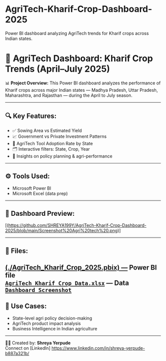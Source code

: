 # AgriTech-Kharif-Crop-Dashboard-2025
Power BI dashboard analyzing AgriTech trends for Kharif crops across Indian states.
# 🌾 AgriTech Dashboard: Kharif Crop Trends (April–July 2025)

📊 **Project Overview:**
This Power BI dashboard analyzes the performance of Kharif crops across major Indian states — Madhya Pradesh, Uttar Pradesh, Maharashtra, and Rajasthan — during the April to July season.

---

## 🔍 Key Features:
- ✅ Sowing Area vs Estimated Yield
- 📈 Government vs Private Investment Patterns
- 🚜 AgriTech Tool Adoption Rate by State
- 🗂️ Interactive filters: State, Crop, Year
- 🧠 Insights on policy planning & agri-performance

---

## ⚙ Tools Used:
- Microsoft Power BI
- Microsoft Excel (data prep)

---

## 📸 Dashboard Preview:

[(https://github.com/SHREYA199Y/AgriTech-Kharif-Crop-Dashboard-2025/blob/main/Screenshot%20Agri%20tech%20.png)]

---

## 📁 Files:
[(./AgriTech_Kharif_Crop_2025.pbix) —](https://github.com/SHREYA199Y/AgriTech-Kharif-Crop-Dashboard-2025/blob/main/Agri-Tech%20Dashboard.pbix) Power BI file  
 [`AgriTech_Kharif_Crop_Data.xlsx`](./AgriTech_Kharif_Crop_Data.xlsx) — Data  
[`Dashboard Screenshot`](https://github.com/SHREYA199Y/AgriTech-Kharif-Crop-Dashboard-2025/blob/main/Screenshot%20Agri%20tech%20.png)
---

## 📌 Use Cases:
- State-level agri policy decision-making
- AgriTech product impact analysis
- Business Intelligence in Indian agriculture

---

👩‍💻 Created by: **Shreya Yerpude**  
Connect on [LinkedIn] https://www.linkedin.com/in/shreya-yerpude-b887a321b/

